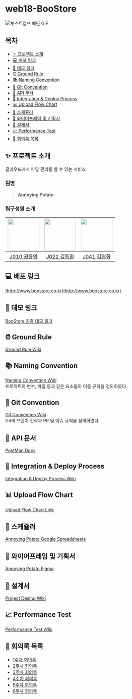 # web18-BooStore
![부스트캠프 메인 GIF](https://user-images.githubusercontent.com/23000498/144479828-ba888e0b-3470-4a66-8bd4-51fe5e5a51ea.gif)

## 목차

- [✨ 프로젝트 소개](#-프로젝트-소개)
- [💻 배포 링크](#-배포-링크)
- [📀 데모 링크](#-데모-링크)
- [⏰ Ground Rule](#-ground-rule)
- [📚 Naming Convention](#-naming-convention)
- [📝 Git Convention](#-git-convention)
- [📜 API 문서](#-api-문서)
- [💾 Integration & Deploy Process](#-integration--deploy-process)
- [📊 Upload Flow Chart](#-upload-flow-chart)
- [📅 스케쥴러](#-스케쥴러)
- [🎨 와이어프레임 및 기획서](#-와이어프레임-및-기획서)
- [🧰 설계서](#-설계서)
- [📈 Performance Test](#-performance-test)
- [📖 회의록 목록](#-회의록-목록)

## ✨ 프로젝트 소개

클라우드에서 파일 관리를 할 수 있는 서비스

### 팀명

> **Annoying Potato**

### 팀구성원 소개

| [<img src="https://github.com/ChipmunkForLove.png" width="100px">](https://github.com/ChipmunkForLove) | [<img src="https://github.com/gidskql6671.png" width="100px">](https://github.com/gidskql6671) | [<img src="https://github.com/K-moovie.png" width="100px">](https://github.com/K-moovie) |
| :----------------------------------------------------------------------------------------------------: | :--------------------------------------------------------------------------------------------: | :--------------------------------------------------------------------------------------: |
|                           [J010 권윤영](https://github.com/ChipmunkForLove)                            |                         [J022 김동환](https://github.com/gidskql6671)                          |                        [J041 김영화](https://github.com/K-moovie)                        |

## 💻 배포 링크
[http://www.boostore.co.kr](http://www.boostore.co.kr)

## 📀 데모 링크
[BooStore 최종 데모 링크]()

## ⏰ Ground Rule

[Ground Rule Wiki](https://github.com/boostcampwm-2021/web18-BooStore/wiki/%E2%8F%B0-Ground-Rules)

## 📚 Naming Convention

[Naming Convention Wiki](https://github.com/boostcampwm-2021/web18-BooStore/wiki/%F0%9F%93%9A-Naming-Convention)  
프로젝트의 변수, 파일 등과 같은 요소들의 이름 규칙을 정의하였다.

## 📝 Git Convention

[Git Convention Wiki](https://github.com/boostcampwm-2021/web18-BooStore/wiki/%F0%9F%93%9D-Git-Convention)  
Git의 브렌치 전략과 PR 및 이슈 규칙을 정의하였다.

## 📜 API 문서

[PostMan Docs](https://documenter.getpostman.com/view/13315664/UVJZnHu8)

## 💾 Integration & Deploy Process

[Integration & Deploy Process Wiki](https://github.com/boostcampwm-2021/web18-BooStore/wiki/%F0%9F%92%BE-Integration-&-Deploy-Process)

## 📊 Upload Flow Chart

[Upload Flow Chart Link](https://github.com/boostcampwm-2021/web18-BooStore/wiki/Upload-Flow-Chart)

## 📅 스케쥴러

[Annoying Potato Google Spreadsheets](https://docs.google.com/spreadsheets/d/1tfH_lMYltMyLQ0Xz10B3nNSc5ssL0hg87UrO0Hc-6Vo/edit?usp=sharing)

## 🎨 와이어프레임 및 기획서

[Annoying Potato Figma](https://www.figma.com/file/bPOYPsn7GjMZyiHddDoeeR/Annoying-Potato?node-id=0%3A1)

## 🧰 설계서

[Project Desing Wiki](https://github.com/boostcampwm-2021/web18-BooStore/wiki/%F0%9F%A7%B0-Project-Design)

## 📈 Performance Test
[Performance Test Wiki](https://github.com/boostcampwm-2021/web18-BooStore/wiki/Performance-Test)

## 📖 회의록 목록

- [1주차 회의록](https://github.com/boostcampwm-2021/web18-BooStore/wiki/1%EC%A3%BC%EC%B0%A8-%ED%9A%8C%EC%9D%98%EB%A1%9D)
- [2주차 회의록](https://github.com/boostcampwm-2021/web18-BooStore/wiki/2%EC%A3%BC%EC%B0%A8-%ED%9A%8C%EC%9D%98%EB%A1%9D)
- [3주차 회의록](https://github.com/boostcampwm-2021/web18-BooStore/wiki/3%EC%A3%BC%EC%B0%A8-%ED%9A%8C%EC%9D%98%EB%A1%9D)
- [4주차 회의록](https://github.com/boostcampwm-2021/web18-BooStore/wiki/4%EC%A3%BC%EC%B0%A8-%ED%9A%8C%EC%9D%98%EB%A1%9D)
- [5주차 회의록](https://github.com/boostcampwm-2021/web18-BooStore/wiki/5%EC%A3%BC%EC%B0%A8-%ED%9A%8C%EC%9D%98%EB%A1%9D)
- [6주차 회의록](https://github.com/boostcampwm-2021/web18-BooStore/wiki/6%EC%A3%BC%EC%B0%A8-%ED%9A%8C%EC%9D%98%EB%A1%9D)